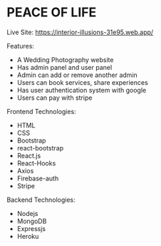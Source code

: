 # PEACE OF LIFE 

 Live Site: https://interior-illusions-31e95.web.app/

  Features:

  - A Wedding Photography website 
  - Has admin panel and user panel
  - Admin can add or remove another admin
  - Users can book services, share experiences 
  - Has user authentication system with google
  - Users can pay with stripe

Frontend Technologies:
  - HTML
  - CSS
  - Bootstrap
  - react-bootstrap
  - React.js
  - React-Hooks
  - Axios
  - Firebase-auth
  - Stripe

Backend Technologies:
  - Nodejs
  - MongoDB
  - Expressjs
  - Heroku


